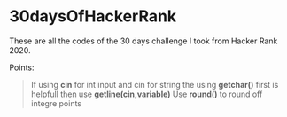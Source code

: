 # 30daysOfHackerRank
These are all the codes of the 30 days challenge I took from Hacker Rank 2020.

Points:
>If using **cin** for int input and cin for string the using **getchar()** first is helpfull then use **getline(cin,variable)**
>Use **round()** to round off integre points

